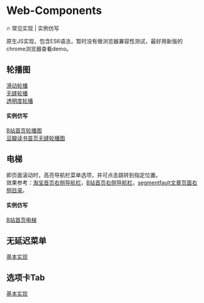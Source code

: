 # Web-Components
:fire: 常见实现 | 实例仿写

原生JS实现，包含ES6语法，暂时没有做浏览器兼容性测试，最好用新版的chrome浏览器查看demo。

## 轮播图  
[滑动轮播](http://htmlpreview.github.io/?https://github.com/Observer-L/Web-Components/blob/master/%E8%BD%AE%E6%92%AD%E5%9B%BE/%E6%BB%91%E5%8A%A8%E5%BC%8F/index.html)  
[无缝轮播](http://htmlpreview.github.io/?https://github.com/Observer-L/Web-Components/blob/master/%E8%BD%AE%E6%92%AD%E5%9B%BE/%E6%97%A0%E7%BC%9D%E8%BD%AE%E6%92%AD/index.html)  
[透明度轮播](http://htmlpreview.github.io/?https://github.com/Observer-L/Web-Components/blob/master/%E8%BD%AE%E6%92%AD%E5%9B%BE/%E9%80%8F%E6%98%8E%E5%BA%A6/index.html)  

#### 实例仿写
[B站首页轮播图](http://htmlpreview.github.io/?https://github.com/Observer-L/Web-Components/blob/master/%E8%BD%AE%E6%92%AD%E5%9B%BE/B%E7%AB%99%E9%A6%96%E9%A1%B5%E8%BD%AE%E6%92%AD%E5%9B%BE/index.html)  
[豆瓣读书首页无缝轮播图](http://htmlpreview.github.io/?https://github.com/Observer-L/Web-Components/blob/master/%E8%BD%AE%E6%92%AD%E5%9B%BE/%E8%B1%86%E7%93%A3%E8%AF%BB%E4%B9%A6%E9%A6%96%E9%A1%B5%E8%BD%AE%E6%92%AD%E5%9B%BE/index.html)  


## 电梯
即页面滚动时，高亮导航栏菜单选项，并可点击跳转到指定位置。  
效果参考：[淘宝首页右侧导航栏](https://www.taobao.com/)，[B站首页右侧导航栏](https://www.bilibili.com/)，[segmentfault文章页面右侧目录](https://segmentfault.com/a/1190000015221586)。
#### 实例仿写
[B站首页电梯](http://htmlpreview.github.io/?https://github.com/Observer-L/Web-Components/blob/master/%E7%94%B5%E6%A2%AF/B%E7%AB%99%E9%A6%96%E9%A1%B5%E5%8F%B3%E4%BE%A7%E5%AF%BC%E8%88%AA%E6%A0%8F/index.html)  

## 无延迟菜单
[基本实现](http://htmlpreview.github.io/?https://github.com/Observer-L/Web-Components/blob/master/%E6%97%A0%E5%BB%B6%E8%BF%9F%E8%8F%9C%E5%8D%95/%E5%9F%BA%E6%9C%AC%E5%AE%9E%E7%8E%B0/index.html)

## 选项卡Tab
[基本实现](http://htmlpreview.github.io/?https://github.com/Observer-L/Web-Components/blob/master/%E6%A0%87%E7%AD%BE%E9%A1%B5%EF%BC%88Tab%EF%BC%89/index.html)
